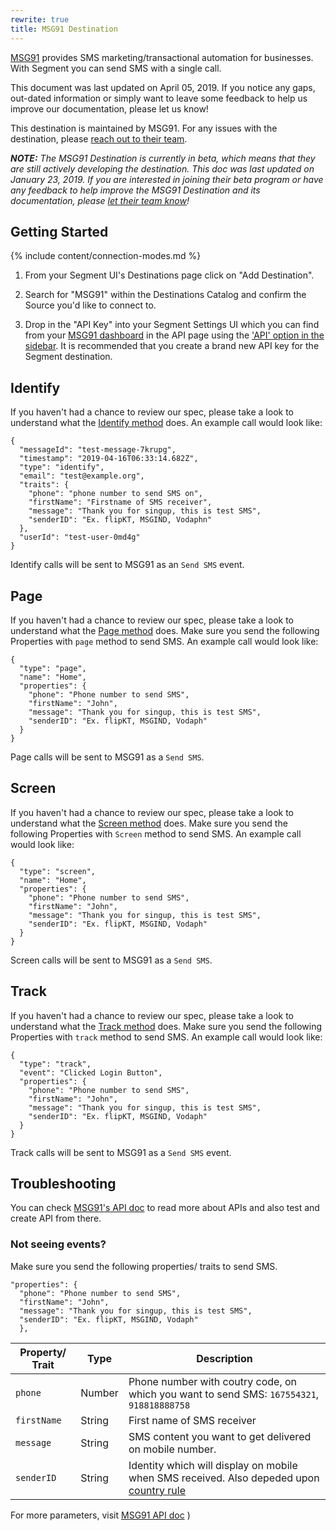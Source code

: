 ```yaml
---
rewrite: true
title: MSG91 Destination
---
```


[MSG91](https://msg91.com/) provides SMS marketing/transactional automation for businesses. With Segment you can send SMS with a single call.

This document was last updated on April 05, 2019. If you notice any gaps, out-dated information or simply want to leave some feedback to help us improve our documentation, please let us know!

This destination is maintained by MSG91. For any issues with the destination, please [reach out to their team](mailto:support@msg91.com).

_**NOTE:** The MSG91 Destination is currently in beta, which means that they are still actively developing the destination. This doc was last updated on January 23, 2019. If you are interested in joining their beta program or have any feedback to help improve the MSG91 Destination and its documentation, please [let  their team know](mailto:support@msg91.com)!_



## Getting Started

{% include content/connection-modes.md %}

1.  From your Segment UI's Destinations page click on "Add Destination".

2.  Search for "MSG91" within the Destinations Catalog and confirm the Source you'd like to connect to.

3. Drop in the "API Key" into your Segment Settings UI which you can find from your [MSG91 dashboard](https://control.msg91.com/signin/) in the API page using the ['API' option in the sidebar](https://help.msg91.com/article/177-where-can-i-find-my-authentication-key). It is recommended that you create a brand new API key for the Segment destination.


## Identify
If you haven't had a chance to review our spec, please take a look to understand what the [Identify method](https://segment.com/docs/connections/spec/identify/) does. An example call would look like:

```
{
  "messageId": "test-message-7krupg",
  "timestamp": "2019-04-16T06:33:14.682Z",
  "type": "identify",
  "email": "test@example.org",
  "traits": {
    "phone": "phone number to send SMS on",
    "firstName": "Firstname of SMS receiver",
    "message": "Thank you for singup, this is test SMS",
    "senderID": "Ex. flipKT, MSGIND, Vodaphn"
  },
  "userId": "test-user-0md4g"
}
```

Identify calls will be sent to MSG91 as an `Send SMS` event.



## Page

If you haven't had a chance to review our spec, please take a look to understand what the [Page method](https://segment.com/docs/connections/spec/page/) does. Make sure you send the following Properties with `page` method to send SMS. An example call would look like:

```
{
  "type": "page",
  "name": "Home",
  "properties": {
    "phone": "Phone number to send SMS",
    "firstName": "John",
    "message": "Thank you for singup, this is test SMS",
    "senderID": "Ex. flipKT, MSGIND, Vodaph"
  }
}

```
Page calls will be sent to MSG91 as a `Send SMS`.

## Screen

If you haven't had a chance to review our spec, please take a look to understand what the [Screen method](https://segment.com/docs/connections/spec/screen/) does. Make sure you send the following Properties with `Screen` method to send SMS. An example call would look like:

```
{
  "type": "screen",
  "name": "Home",
  "properties": {
    "phone": "Phone number to send SMS",
    "firstName": "John",
    "message": "Thank you for singup, this is test SMS",
    "senderID": "Ex. flipKT, MSGIND, Vodaph"
  }
}
```
Screen calls will be sent to MSG91 as a `Send SMS`.

## Track

If you haven't had a chance to review our spec, please take a look to understand what the [Track method](https://segment.com/docs/connections/spec/track/) does. Make sure you send the following Properties with `track` method to send SMS. An example call would look like:

```
{
  "type": "track",
  "event": "Clicked Login Button",
  "properties": {
    "phone": "Phone number to send SMS",
    "firstName": "John",
    "message": "Thank you for singup, this is test SMS",
    "senderID": "Ex. flipKT, MSGIND, Vodaph"
  }
}
```
Track calls will be sent to MSG91 as a `Send SMS` event.



## Troubleshooting

You can check [MSG91's API doc](https://docs.msg91.com/collection/msg91-api-integration/5/send-sms/T26A6X72) to read more about APIs and also test and create API from there.

### Not seeing events?

Make sure you send the following properties/ traits to send SMS.

```
"properties": {
  "phone": "Phone number to send SMS",
  "firstName": "John",
  "message": "Thank you for singup, this is test SMS",
  "senderID": "Ex. flipKT, MSGIND, Vodaph"
  },
```

| **Property/ Trait** | **Type** | **Description** |
| --- | --- | --- |
| `phone` | Number | Phone number with coutry code, on which you want to send SMS: `167554321`, `918818888758`
| `firstName` | String | First name of SMS receiver |
| `message` | String | SMS content you want to get delivered on mobile number.  |
| `senderID` | String | Identity which will display on mobile when SMS received. Also depeded upon [country rule](https://help.msg91.com/article/53-sender-id-in-various-countries)|


For more parameters, visit [MSG91 API doc](https://docs.msg91.com/collection/msg91-api-integration/5/send-sms/T26A6X72)
)
